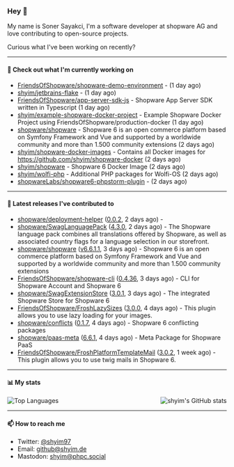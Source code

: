 ### Hey 👋

My name is Soner Sayakci, I'm a software developer at shopware AG and love contributing to open-source projects.

Curious what I've been working on recently?

---

#### 👷 Check out what I'm currently working on

- [FriendsOfShopware/shopware-demo-environment](https://github.com/FriendsOfShopware/shopware-demo-environment) -  (1 day ago)
- [shyim/jetbrains-flake](https://github.com/shyim/jetbrains-flake) -  (1 day ago)
- [FriendsOfShopware/app-server-sdk-js](https://github.com/FriendsOfShopware/app-server-sdk-js) - Shopware App Server SDK written in Typescript (1 day ago)
- [shyim/example-shopware-docker-project](https://github.com/shyim/example-shopware-docker-project) - Example Shopware Docker Project using FriendsOfShopware/production-docker (1 day ago)
- [shopware/shopware](https://github.com/shopware/shopware) - Shopware 6 is an open commerce platform based on Symfony Framework and Vue and supported by a worldwide community and more than 1.500 community extensions (2 days ago)
- [shyim/shopware-docker-images](https://github.com/shyim/shopware-docker-images) - Contains all Docker images for https://github.com/shyim/shopware-docker (2 days ago)
- [shyim/shopware](https://github.com/shyim/shopware) - Shopware 6 Docker Image (2 days ago)
- [shyim/wolfi-php](https://github.com/shyim/wolfi-php) - Additional PHP packages for Wolfi-OS (2 days ago)
- [shopwareLabs/shopware6-phpstorm-plugin](https://github.com/shopwareLabs/shopware6-phpstorm-plugin) -  (2 days ago)

---

#### 🔭 Latest releases I've contributed to

- [shopware/deployment-helper](https://github.com/shopware/deployment-helper) ([0.0.2](https://github.com/shopware/deployment-helper/releases/tag/0.0.2), 2 days ago) - 
- [shopware/SwagLanguagePack](https://github.com/shopware/SwagLanguagePack) ([4.3.0](https://github.com/shopware/SwagLanguagePack/releases/tag/4.3.0), 2 days ago) - The Shopware language pack combines all translations offered by Shopware, as well as associated country flags for a language selection in our storefront.
- [shopware/shopware](https://github.com/shopware/shopware) ([v6.6.1.1](https://github.com/shopware/shopware/releases/tag/v6.6.1.1), 3 days ago) - Shopware 6 is an open commerce platform based on Symfony Framework and Vue and supported by a worldwide community and more than 1.500 community extensions
- [FriendsOfShopware/shopware-cli](https://github.com/FriendsOfShopware/shopware-cli) ([0.4.36](https://github.com/FriendsOfShopware/shopware-cli/releases/tag/0.4.36), 3 days ago) - CLI for Shopware Account and Shopware 6
- [shopware/SwagExtensionStore](https://github.com/shopware/SwagExtensionStore) ([3.0.1](https://github.com/shopware/SwagExtensionStore/releases/tag/3.0.1), 3 days ago) - The integrated Shopware Store for Shopware 6
- [FriendsOfShopware/FroshLazySizes](https://github.com/FriendsOfShopware/FroshLazySizes) ([3.0.0](https://github.com/FriendsOfShopware/FroshLazySizes/releases/tag/3.0.0), 4 days ago) - This plugin allows you to use lazy loading for your images.
- [shopware/conflicts](https://github.com/shopware/conflicts) ([0.1.7](https://github.com/shopware/conflicts/releases/tag/0.1.7), 4 days ago) - Shopware 6 conflicting packages
- [shopware/paas-meta](https://github.com/shopware/paas-meta) ([6.6.1](https://github.com/shopware/paas-meta/releases/tag/6.6.1), 4 days ago) - Meta Package for Shopware PaaS
- [FriendsOfShopware/FroshPlatformTemplateMail](https://github.com/FriendsOfShopware/FroshPlatformTemplateMail) ([3.0.2](https://github.com/FriendsOfShopware/FroshPlatformTemplateMail/releases/tag/3.0.2), 1 week ago) - This plugin allows you to use twig mails in Shopware 6.

---

#### 📊 My stats

<img align="right" alt="shyim's GitHub stats" src="https://github-readme-stats.vercel.app/api?username=shyim&count_private=1&show_icons=true&" />

![Top Languages](https://github-readme-stats.vercel.app/api/top-langs/?username=shyim)

---

#### 📫 How to reach me

- Twitter: [@shyim97](https://twitter.com/shyim97)
- Email: [github@shyim.de](mailto://github@shyim.de)
- Mastodon: <a rel="me" href="https://phpc.social/@shyim">shyim@phpc.social</a>
